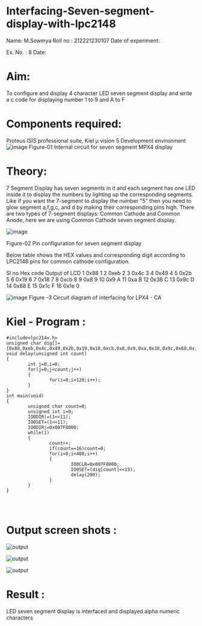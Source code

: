 # Interfacing-Seven-segment-display-with-lpc2148

Name:	M.Sowmya
Roll no : 212221230107
Date of experiment:



Ex. No. : 8
Date: 
 

# Aim:
To configure and display 4 character LED seven segment display and write a c code for displaying number 1 to 9 and A to F 
# Components required:
 Proteus ISIS professional suite, Kiel μ vision 5 Development environment 
 ![image](https://user-images.githubusercontent.com/36288975/201021692-efa39349-1a3c-4737-aadc-1843b954c78d.png)
Figure-01 Internal circuit for seven segment MPX4 display



# Theory: 
7 Segment Display has seven segments in it and each segment has one LED inside it to display the numbers by lighting up the corresponding segments. Like if you want the 7-segment to display the number "5" then you need to glow segment a,f,g,c, and d by making their corresponding pins high. There are two types of 7-segment displays: Common Cathode and Common Anode, here we are using Common Cathode seven segment display.

   ![image](https://user-images.githubusercontent.com/36288975/201021740-565b47cd-26d8-4e54-a092-eef7a0a85278.png)
 
 Figure-02 Pin configuration for seven segment display  


Below table shows the HEX values and corresponding digit according to LPC2148 pins for common cathode configuration.



Sl no 	Hex code 	Output of LCD
1	0x88	1
2	0xeb	2
3	0x4c	3
4	0x49	4
5	0x2b	5
6	0x19	6
7	0x18	7
8	0xcb	8
9	0x8	9
10	0x9	A
11	0xa	B
12	0x38	C
13	0x9c	D
14	0x68	E
15	0x1c 	F
16	0x1e	0

 

![image](https://user-images.githubusercontent.com/36288975/201021930-7efe2b15-b0de-4d52-b87d-329fe6b91c89.png)
        Figure -3 Circuit diagram of interfacing for LPX4 - CA

# Kiel - Program :
```
#include<lpc214x.h>
unsigned char dig[]={0x88,0xeb,0x4c,0x49,0x2b,0x19,0x18,0xcb,0x8,0x9,0xa,0x38,0x9c,0x68,0x1c,0x1e};
void delay(unsigned int count)
{
        int j=0,i=0;
        for(j=0;j<count;j++)
        {
                for(i=0;i<120;i++);
        }
}
int main(void)
{
        unsigned char count=0;
        unsigned int i=0;
        IO0DIR|=(1<<11);
        IO0SET=(1<<11);
        IO0DIR|=0x007F8000;
        while(1)
        {
                count++;
                if(count==16)count=0;
                for(i=0;i<400;i++)
                {
                        IO0CLR=0x007F8000;
                        IO0SET=(dig[count]<<15);
                        delay(200);
                }
        }
}


 
```





#  Output screen shots :
![output](./mc8.1.png)

![output](./mc8.2.png)

![output](./mc8.3.png)

# Result :
LED seven segment display is interfaced and displayed alpha numeric characters 
